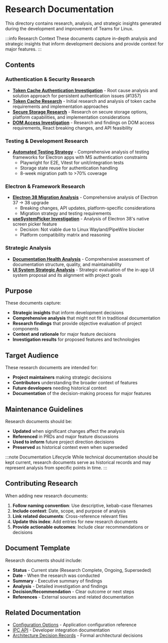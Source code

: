 # Research Documentation

This directory contains research, analysis, and strategic insights generated during the development and improvement of Teams for Linux.

:::info Research Context
These documents capture in-depth analysis and strategic insights that inform development decisions and provide context for major features.
:::

## Contents

### Authentication & Security Research
- **[Token Cache Authentication Investigation](token-cache-authentication-investigation.md)** - Root cause analysis and solution approach for persistent authentication issues (#1357)
- **[Token Cache Research](token-cache-research.md)** - Initial research and analysis of token cache requirements and implementation approaches
- **[Secure Storage Research](secure-storage-research.md)** - Research on secure storage options, platform capabilities, and implementation considerations
- **[DOM Access Investigation](dom-access-investigation.md)** - Research and findings on DOM access requirements, React breaking changes, and API feasibility

### Testing & Development Research
- **[Automated Testing Strategy](automated-testing-strategy.md)** - Comprehensive analysis of testing frameworks for Electron apps with MS authentication constraints
  - Playwright for E2E, Vitest for unit/integration tests
  - Storage state reuse for authentication handling
  - 8-week migration path to >70% coverage

### Electron & Framework Research
- **[Electron 38 Migration Analysis](electron-38-migration-analysis.md)** - Comprehensive analysis of Electron 37 → 38 upgrade
  - Breaking changes, API updates, platform-specific considerations
  - Migration strategy and testing requirements
- **[useSystemPicker Investigation](usesystempicker-investigation.md)** - Analysis of Electron 38's native screen picker feature
  - Decision: Not viable due to Linux Wayland/PipeWire blocker
  - Platform compatibility matrix and reasoning

### Strategic Analysis
- **[Documentation Health Analysis](documentation-health-analysis.md)** - Comprehensive assessment of documentation structure, quality, and maintainability
- **[UI System Strategic Analysis](ui-system-strategic-analysis.md)** - Strategic evaluation of the in-app UI system proposal and its alignment with project goals

## Purpose

These documents capture:

- **Strategic insights** that inform development decisions
- **Comprehensive analysis** that might not fit in traditional documentation
- **Research findings** that provide objective evaluation of project components
- **Context and rationale** for major feature decisions
- **Investigation results** for proposed features and technologies

## Target Audience

These research documents are intended for:

- **Project maintainers** making strategic decisions
- **Contributors** understanding the broader context of features
- **Future developers** needing historical context
- **Documentation** of the decision-making process for major features

## Maintenance Guidelines

Research documents should be:

- **Updated** when significant changes affect the analysis
- **Referenced** in PRDs and major feature discussions
- **Used to inform** future project direction decisions
- **Preserved** as historical context even when superseded

:::note Documentation Lifecycle
While technical documentation should be kept current, research documents serve as historical records and may represent analysis from specific points in time.
:::

## Contributing Research

When adding new research documents:

1. **Follow naming convention**: Use descriptive, kebab-case filenames
2. **Include context**: Date, scope, and purpose of analysis
3. **Link related documents**: Cross-reference relevant files
4. **Update this index**: Add entries for new research documents
5. **Provide actionable outcomes**: Include clear recommendations or decisions

## Document Template

Research documents should include:

- **Status** - Current state (Research Complete, Ongoing, Superseded)
- **Date** - When the research was conducted
- **Summary** - Executive summary of findings
- **Analysis** - Detailed investigation and findings
- **Decision/Recommendation** - Clear outcome or next steps
- **References** - External sources and related documentation

## Related Documentation

- [Configuration Options](../configuration.md) - Application configuration reference
- [IPC API](../ipc-api.md) - Developer integration documentation
- [Architecture Decision Records](../adr/) - Formal architectural decisions
